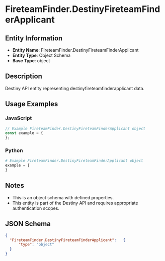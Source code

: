# FireteamFinder.DestinyFireteamFinderApplicant

## Entity Information
- **Entity Name**: FireteamFinder.DestinyFireteamFinderApplicant
- **Entity Type**: Object Schema
- **Base Type**: object

## Description
Destiny API entity representing destinyfireteamfinderapplicant data.

## Usage Examples

### JavaScript
```javascript
// Example FireteamFinder.DestinyFireteamFinderApplicant object
const example = {
};
```

### Python
```python
# Example FireteamFinder.DestinyFireteamFinderApplicant object
example = {
}
```

## Notes
- This is an object schema with defined properties.
- This entity is part of the Destiny API and requires appropriate authentication scopes.

## JSON Schema
```json
{
  "FireteamFinder.DestinyFireteamFinderApplicant":   {
      "type": "object"
  }
}
```
